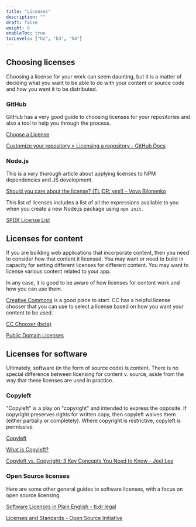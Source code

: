 ```yaml
---
title: "Licenses"
description: ""
draft: false
weight: 0
enableToc: true
tocLevels: ["h2", "h3", "h4"]
---
```


## Choosing licenses

Choosing a license for your work can seem daunting, but it is a matter of deciding what you want to be able to do with your content or source code and how you want it to be distributed. 

### GitHub

GitHub has a very good guide to choosing licenses for your repositories and also a tool to help you through the process. 

[Choose a License](https://choosealicense.com)

[Customize your repository > Licensing a repository - GitHub Docs](https://docs.github.com/en/repositories/managing-your-repositorys-settings-and-features/customizing-your-repository/licensing-a-repository)

### Node.js

This is a *very* thorough article about applying licenses to NPM dependencies and JS development.

[Should you care about the license? (TL;DR: yes!) - Vova Bilonenko](https://medium.com/@vovabilonenko/licenses-of-npm-dependencies-bacaa00c8c65)

This list of licenses includes a list of all the expressions available to you when you create a new Node.js package using `npm init`.

[SPDX License List](https://spdx.org/licenses/)

## Licenses for content

If you are building web applications that incorporate content, then you need to consider how that content it licensed.
You may want or need to build in capacity for setting different licenses for different content. 
You may want to license various content related to your app. 

In any case, it is good to be aware of how licenses for content work and how you can use them.

[Creative Commons](https://creativecommons.org) is a good place to start. CC has a helpful license chooser that you can use to select a license based on how you want your content to be used. 

[CC Chooser (beta)](https://chooser-beta.creativecommons.org/)

[Public Domain Licenses](https://tldrlegal.com/licenses/tags/Public%20Domain)

## Licenses for software

Ultimately, software (in the form of source code) is content. 
There is no special difference between licensing for content v. source, aside from the way that these licenses are used in practice.

### Copyleft

"Copyleft" is a play on "copyright" and intended to express the opposite.
If copyright preserves rights for written copy, then copyleft waives them (either partially or completely). 
Where copyright is restrictive, copyleft is permissive.

[Copyleft](https://copyleft.org/)

[What is Copyleft?](https://www.gnu.org/licenses/copyleft.en.html)

[Copyleft vs. Copyright: 3 Key Concepts You Need to Know - Joel Lee](https://www.makeuseof.com/tag/copyleft-copyright-key-concepts/)

### Open Source licenses

Here are some other general guides to software licenses, with a focus on open source licensing. 

[Software Licenses in Plain English - tl;dr legal](https://tldrlegal.com/)

[Licenses and Standards - Open Source Initiative](https://opensource.org/licenses)
